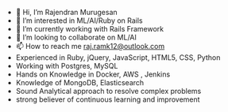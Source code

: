 - 👋 Hi, I’m Rajendran Murugesan
- 👀 I’m interested in ML/AI/Ruby on Rails 
- 🌱 I’m currently working with Rails Framework
- 💞️ I’m looking to collaborate on ML/AI
- 📫 How to reach me raj.ramk12@outlook.com
-  Experienced in Ruby, jQuery, JavaScript, HTML5, CSS, Python
-  Working with Postgres, MySQL
-  Hands on Knowledge in Docker, AWS , Jenkins
-  Knowledge of MongoDB, Elasticsearch
-  Sound Analytical approach to resolve complex problems
-  strong believer of continuous learning and improvement 

<!---
rajramk12/rajramk12 is a ✨ special ✨ repository because its `README.md` (this file) appears on your GitHub profile.
You can click the Preview link to take a look at your changes.
--->
